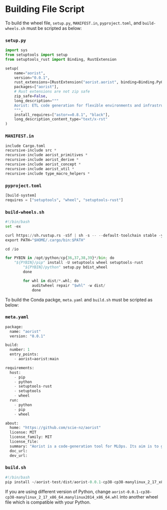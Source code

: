 # Building File Script
To build the wheel file, `setup.py`, `MANIFEST.in`, `pyproject.toml`, and `build-wheels.sh` must be scripted as below: 

### `setup.py` 
```python
import sys
from setuptools import setup
from setuptools_rust import Binding, RustExtension

setup(
    name="aorist",
    version="0.0.1",
    rust_extensions=[RustExtension("aorist.aorist", binding=Binding.PyO3)],
    packages=["aorist"],
    # Rust extensions are not zip safe
    zip_safe=False,
    long_description="""
    Aorist: ETL code generation for flexible environments and infrastructure
    """,
    install_requires=["astor==0.8.1", "black"],
    long_description_content_type="text/x-rst"
)
```

### `MANIFEST.in`
```python
include Cargo.toml
recursive-include src *
recursive-include aorist_primitives *
recursive-include aorist_derive *
recursive-include aorist_concept *
recursive-include aorist_util *
recursive-include type_macro_helpers *
```

### `pyproject.toml`
```python
[build-system]
requires = ["setuptools", "wheel", "setuptools-rust"]
```

### `build-wheels.sh`
```python
#!/bin/bash
set -ex

curl https://sh.rustup.rs -sSf | sh -s -- --default-toolchain stable -y
export PATH="$HOME/.cargo/bin:$PATH"

cd /io

for PYBIN in /opt/python/cp{36,37,38,39}*/bin; do
    "${PYBIN}/pip" install -U setuptools wheel setuptools-rust
        "${PYBIN}/python" setup.py bdist_wheel
        done

        for whl in dist/*.whl; do
            auditwheel repair "$whl" -w dist/
            done
```
To build the Conda packge, `meta.yaml` and `build.sh` must be scripted as below: 

### `meta.yaml`
```python
package:
  name: "aorist"
  version: "0.0.1"

build:
  number: 1
  entry_points:
    - aorist=aorist:main

requirements:
  host:
    - pip
    - python
    - setuptools-rust
    - setuptools
    - wheel
  run:
    - python
    - pip
    - wheel

about:
  home: "https://github.com/scie-nz/aorist"
  license: MIT
  license_family: MIT
  license_file: 
  summary: "Aorist is a code-generation tool for MLOps. Its aim is to generate legible code for common repetitive tasks in data science, such as data replication, common transformations, as well as machine learning operations."
  doc_url: 
  dev_url: 
```

### `build.sh`
```python
#!/bin/bash
pip install ~/aorist-test/dist/aorist-0.0.1-cp38-cp38-manylinux_2_17_x86_64.manylinux2014_x86_64.whl 
```
If you are using different version of Python, change `aorist-0.0.1-cp38-cp38-manylinux_2_17_x86_64.manylinux2014_x86_64.whl` into another wheel file which is compatible with your Python. 